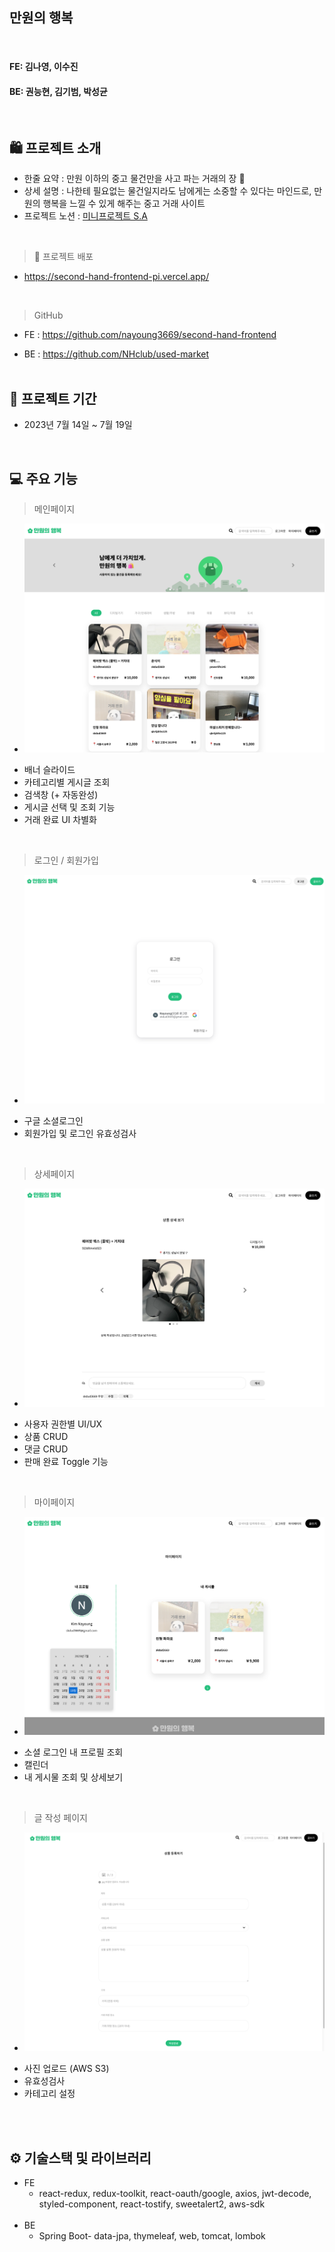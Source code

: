 ## 만원의 행복

<br />

#### FE: 김나영, 이수진
#### BE: 권능현, 김기범, 박성균

<br />

## 🛍️ 프로젝트 소개

- 한줄 요약 : 만원 이하의 중고 물건만을 사고 파는 거래의 장 🛒
- 상세 설명 : 나한테 필요없는 물건일지라도 남에게는 소중할 수 있다는 마인드로, 만원의 행복을 느낄 수 있게 해주는 중고 거래 사이트
- 프로젝트 노션 : <a href="https://www.notion.so/mianayoungkim/S-A-f885c22fdb5740339e6a7fdc9b628ebd">미니프로젝트 S.A</a>

<br />

> 🔎 프로젝트 배포

- https://second-hand-frontend-pi.vercel.app/

<br />

> GitHub

- FE : https://github.com/nayoung3669/second-hand-frontend

- BE : https://github.com/NHclub/used-market
  <br>
  <br>

## 📅 프로젝트 기간

- 2023년 7월 14일 ~ 7월 19일

<br />

## 💻 주요 기능

> 메인페이지

- <img src="./src/assets/readme/mainpage.png"/>

* 배너 슬라이드
* 카테고리별 게시글 조회
* 검색창 (+ 자동완성)
* 게시글 선택 및 조회 기능
* 거래 완료 UI 차별화

<br />

> 로그인 / 회원가입

- <img src="./src/assets/readme/login.png"/>

* 구글 소셜로그인
* 회원가입 및 로그인 유효성검사

<br />

> 상세페이지

- <img src="./src/assets/readme/detailpage.png"/>

* 사용자 권한별 UI/UX
* 상품 CRUD
* 댓글 CRUD
* 판매 완료 Toggle 기능

<br />

> 마이페이지

- <img src="./src/assets/readme/mypage.png"/>

* 소셜 로그인 내 프로필 조회
* 캘린더
* 내 게시물 조회 및 상세보기

<br/>

> 글 작성 페이지

- <img src="./src/assets/readme/writepage.png"/>

* 사진 업로드 (AWS S3)
* 유효성검사
* 카테고리 설정

<br/>
<br/>

## ⚙ 기술스택 및 라이브러리

- FE
  - react-redux, redux-toolkit, react-oauth/google, axios, jwt-decode, styled-component, react-tostify, sweetalert2, aws-sdk
    <br />
    <br />
- BE
  - Spring Boot- data-jpa, thymeleaf, web, tomcat, lombok
